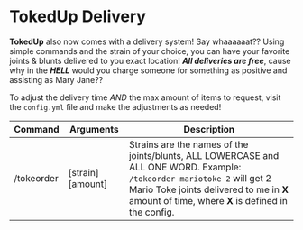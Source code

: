 # TokedUp Delivery

**TokedUp** also now comes with a delivery system! Say whaaaaaat?? Using simple commands and the strain of your choice, you can have your favorite joints & blunts delivered to you exact location! ***All deliveries are free***, cause why in the ***HELL*** would you charge someone for something as positive and assisting as Mary Jane??

To adjust the delivery time *AND* the max amount of items to request, visit the `config.yml` file and make the adjustments as needed!

| Command | Arguments | Description |
| --- | --- | --- |
| /tokeorder | [strain] [amount] | Strains are the names of the joints/blunts, ALL LOWERCASE and ALL ONE WORD. Example: `/tokeorder mariotoke 2` will get 2 Mario Toke joints delivered to me in **X** amount of time, where **X** is defined in the config. |
